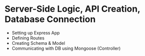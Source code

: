 <h1>Server-Side Logic, API Creation, Database Connection</h1>
<ul>
<li>Setting up Express App</li>
<li>Defining Routes</li>
<li>Creating Schema & Model</li>
<li>Communicating with DB using Mongoose (Controller)</li>
</ul>